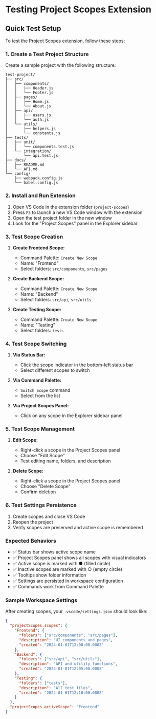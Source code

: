 # Testing Project Scopes Extension

## Quick Test Setup

To test the Project Scopes extension, follow these steps:

### 1. Create a Test Project Structure

Create a sample project with the following structure:

```
test-project/
├── src/
│   ├── components/
│   │   ├── Header.js
│   │   └── Footer.js
│   ├── pages/
│   │   ├── Home.js
│   │   └── About.js
│   ├── api/
│   │   ├── users.js
│   │   └── auth.js
│   └── utils/
│       ├── helpers.js
│       └── constants.js
├── tests/
│   ├── unit/
│   │   └── components.test.js
│   └── integration/
│       └── api.test.js
├── docs/
│   ├── README.md
│   └── API.md
└── config/
    ├── webpack.config.js
    └── babel.config.js
```

### 2. Install and Run Extension

1. Open VS Code in the extension folder (`project-scopes`)
2. Press `F5` to launch a new VS Code window with the extension
3. Open the test project folder in the new window
4. Look for the "Project Scopes" panel in the Explorer sidebar

### 3. Test Scope Creation

1. **Create Frontend Scope:**

   - Command Palette: `Create New Scope`
   - Name: "Frontend"
   - Select folders: `src/components`, `src/pages`

2. **Create Backend Scope:**

   - Command Palette: `Create New Scope`
   - Name: "Backend"
   - Select folders: `src/api`, `src/utils`

3. **Create Testing Scope:**
   - Command Palette: `Create New Scope`
   - Name: "Testing"
   - Select folders: `tests`

### 4. Test Scope Switching

1. **Via Status Bar:**

   - Click the scope indicator in the bottom-left status bar
   - Select different scopes to switch

2. **Via Command Palette:**

   - `Switch Scope` command
   - Select from the list

3. **Via Project Scopes Panel:**
   - Click on any scope in the Explorer sidebar panel

### 5. Test Scope Management

1. **Edit Scope:**

   - Right-click a scope in the Project Scopes panel
   - Choose "Edit Scope"
   - Test editing name, folders, and description

2. **Delete Scope:**
   - Right-click a scope in the Project Scopes panel
   - Choose "Delete Scope"
   - Confirm deletion

### 6. Test Settings Persistence

1. Create scopes and close VS Code
2. Reopen the project
3. Verify scopes are preserved and active scope is remembered

### Expected Behaviors

- ✅ Status bar shows active scope name
- ✅ Project Scopes panel shows all scopes with visual indicators
- ✅ Active scope is marked with ● (filled circle)
- ✅ Inactive scopes are marked with ○ (empty circle)
- ✅ Tooltips show folder information
- ✅ Settings are persisted in workspace configuration
- ✅ Commands work from Command Palette

### Sample Workspace Settings

After creating scopes, your `.vscode/settings.json` should look like:

```json
{
  "projectScopes.scopes": {
    "Frontend": {
      "folders": ["src/components", "src/pages"],
      "description": "UI components and pages",
      "created": "2024-01-01T12:00:00.000Z"
    },
    "Backend": {
      "folders": ["src/api", "src/utils"],
      "description": "API and utility functions",
      "created": "2024-01-01T12:05:00.000Z"
    },
    "Testing": {
      "folders": ["tests"],
      "description": "All test files",
      "created": "2024-01-01T12:10:00.000Z"
    }
  },
  "projectScopes.activeScope": "Frontend"
}
```
